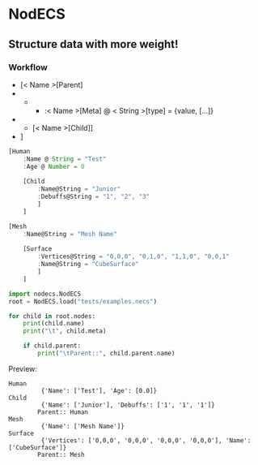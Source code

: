 # NodECS

## Structure data with more weight!

### Workflow
- [< Name >[Parent]
- - - :< Name >[Meta] @ < String >[type] = {value, [...]}
- - [< Name >[Child]]
- ]

```js
[Human
	:Name @ String = "Test"
	:Age @ Number = 0
	
	[Child
		:Name@String = "Junior"
		:Debuffs@String = "1", "2", "3"
		]
	]

[Mesh
	:Name@String = "Mesh Name"
	
	[Surface
		:Vertices@String = "0,0,0", "0,1,0", "1,1,0", "0,0,1"
		:Name@String = "CubeSurface"
		]
	]

```

```python
import nodecs.NodECS
root = NodECS.load("tests/examples.necs")

for child in root.nodes:
	print(child.name)
	print("\t", child.meta)

	if child.parent:
		print("\tParent::", child.parent.name)

```

Preview:

```
Human
         {'Name': ['Test'], 'Age': [0.0]}
Child
         {'Name': ['Junior'], 'Debuffs': ['1', '1', '1']}
        Parent:: Human
Mesh
         {'Name': ['Mesh Name']}
Surface
         {'Vertices': ['0,0,0', '0,0,0', '0,0,0', '0,0,0'], 'Name': ['CubeSurface']}
        Parent:: Mesh
```
